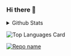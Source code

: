 ### Hi there 👋

<details>
  <summary>Github Stats</summary>
  
  ![Github stats](https://github-readme-stats-chi-sable.vercel.app/api?username=ReinhardNzomo&theme=highcontrast&show_icons=true&count_private=true)
</details>

![Top Languages Card](https://github-readme-stats.vercel.app/api/top-langs/?username=ReinhardNzomo&layout=compact)

[![Repo name](https://github-readme-stats.vercel.app/api/pin/?username=ReinhardNzomo&repo=repo-name&show_owner=true)](https://github.com/ReinhardNzomo/repo-name)

<!--
**ReinhardNzomo/ReinhardNzomo** is a ✨ _special_ ✨ repository because its `README.md` (this file) appears on your GitHub profile.

Here are some ideas to get you started:

- 🔭 I’m currently working on ...
- 🌱 I’m currently learning ...
- 👯 I’m looking to collaborate on ...
- 🤔 I’m looking for help with ...
- 💬 Ask me about ...
- 📫 How to reach me: ...
- 😄 Pronouns: ...
- ⚡ Fun fact: ...
-->
